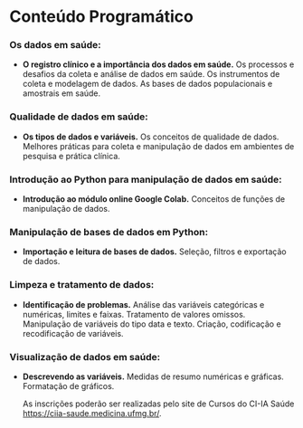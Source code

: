 # Conteúdo Programático

### **Os dados em saúde:**

- **O registro clínico e a importância dos dados em saúde.** Os processos e desafios da coleta e análise de dados em saúde. Os instrumentos de coleta e modelagem de dados. As bases de dados populacionais e amostrais em saúde.

### **Qualidade de dados em saúde:**

- **Os tipos de dados e variáveis.** Os conceitos de qualidade de dados. Melhores práticas para coleta e manipulação de dados em ambientes de pesquisa e prática clínica.

### **Introdução ao Python para manipulação de dados em saúde:**

- **Introdução ao módulo online Google Colab.** Conceitos de funções de manipulação de dados.

### **Manipulação de bases de dados em Python:**

- **Importação e leitura de bases de dados.** Seleção, filtros e exportação de dados.

### **Limpeza e tratamento de dados:**

- **Identificação de problemas.** Análise das variáveis categóricas e numéricas, limites e faixas. Tratamento de valores omissos. Manipulação de variáveis do tipo data e texto. Criação, codificação e recodificação de variáveis.

### **Visualização de dados em saúde:**

- **Descrevendo as variáveis.** Medidas de resumo numéricas e gráficas. Formatação de gráficos.

  As inscrições poderão ser realizadas pelo site de Cursos do CI-IA Saúde
https://ciia-saude.medicina.ufmg.br/.
